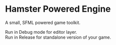 # Hamster Powered Engine
A small, SFML powered game toolkit.

<p>
Run in Debug mode for editor layer. <br>
Run in Release for standalone version of your game.
</p>
